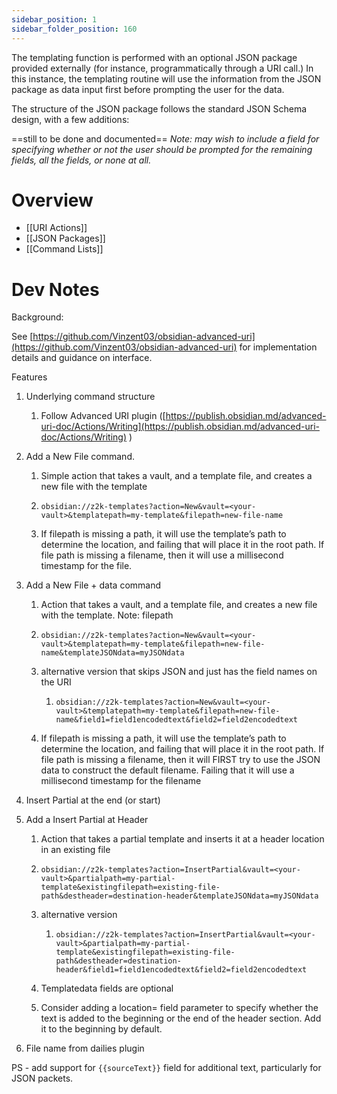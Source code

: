 ```yaml
---
sidebar_position: 1
sidebar_folder_position: 160
---
```


The templating function is performed with an optional JSON package provided externally (for instance, programmatically through a URI call.) In this instance, the templating routine will use the information from the JSON package as data input first before prompting the user for the data. 

The structure of the JSON package follows the standard JSON Schema design, with a few additions:

==still to be done and documented==
*Note: may wish to include a field for specifying whether or not the user should be prompted for the remaining fields, all the fields, or none at all.* 

# Overview
- [[URI Actions]]
- [[JSON Packages]]
- [[Command Lists]]

# Dev Notes

Background:

See [https://github.com/Vinzent03/obsidian-advanced-uri](https://github.com/Vinzent03/obsidian-advanced-uri) for implementation details and guidance on interface.

Features

1. Underlying command structure
    
    1. Follow Advanced URI plugin ([https://publish.obsidian.md/advanced-uri-doc/Actions/Writing](https://publish.obsidian.md/advanced-uri-doc/Actions/Writing) )
        
    
2. Add a New File command.
    
    1. Simple action that takes a vault, and a template file, and creates a new file with the template
        
    2. `obsidian://z2k-templates?action=New&vault=<your-vault>&templatepath=my-template&filepath=new-file-name`
        
    3. If filepath is missing a path, it will use the template’s path to determine the location, and failing that will place it in the root path. If file path is missing a filename, then it will use a millisecond timestamp for the file.
        
3. Add a New File + data command
    
    1. Action that takes a vault, and a template file, and creates a new file with the template. Note: filepath
        
    2. `obsidian://z2k-templates?action=New&vault=<your-vault>&templatepath=my-template&filepath=new-file-name&templateJSONdata=myJSONdata`
        
    3. alternative version that skips JSON and just has the field names on the URI
        
        1. `obsidian://z2k-templates?action=New&vault=<your-vault>&templatepath=my-template&filepath=new-file-name&field1=field1encodedtext&field2=field2encodedtext`
            
    4. If filepath is missing a path, it will use the template’s path to determine the location, and failing that will place it in the root path. If file path is missing a filename, then it will FIRST try to use the JSON data to construct the default filename. Failing that it will use a millisecond timestamp for the filename
        
4. Insert Partial at the end (or start)
    
5. Add a Insert Partial at Header
    
    1. Action that takes a partial template and inserts it at a header location in an existing file
        
    2. `obsidian://z2k-templates?action=InsertPartial&vault=<your-vault>&partialpath=my-partial-template&existingfilepath=existing-file-path&destheader=destination-header&templateJSONdata=myJSONdata`
        
    3. alternative version
        
        1. `obsidian://z2k-templates?action=InsertPartial&vault=<your-vault>&partialpath=my-partial-template&existingfilepath=existing-file-path&destheader=destination-header&field1=field1encodedtext&field2=field2encodedtext`
            
    4. Templatedata fields are optional
        
    5. Consider adding a location= field parameter to specify whether the text is added to the beginning or the end of the header section. Add it to the beginning by default.
        
6. File name from dailies plugin


PS - add support for `{{sourceText}}` field for additional text, particularly for JSON packets.

